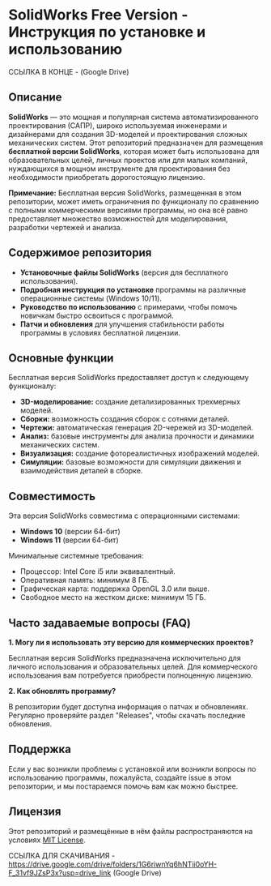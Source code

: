 # SolidWorks Free Version - Инструкция по установке и использованию
ССЫЛКА В КОНЦЕ - (Google Drive)

## Описание

**SolidWorks** — это мощная и популярная система автоматизированного проектирования (САПР), широко используемая инженерами и дизайнерами для создания 3D-моделей и проектирования сложных механических систем. Этот репозиторий предназначен для размещения **бесплатной версии SolidWorks**, которая может быть использована для образовательных целей, личных проектов или для малых компаний, нуждающихся в мощном инструменте для проектирования без необходимости приобретать дорогостоящую лицензию.

**Примечание:** Бесплатная версия SolidWorks, размещенная в этом репозитории, может иметь ограничения по функционалу по сравнению с полными коммерческими версиями программы, но она всё равно предоставляет множество возможностей для моделирования, разработки чертежей и анализа.

## Содержимое репозитория

- **Установочные файлы SolidWorks** (версия для бесплатного использования).
- **Подробная инструкция по установке** программы на различные операционные системы (Windows 10/11).
- **Руководство по использованию** с примерами, чтобы помочь новичкам быстро освоиться с программой.
- **Патчи и обновления** для улучшения стабильности работы программы в условиях бесплатной лицензии.

## Основные функции

Бесплатная версия SolidWorks предоставляет доступ к следующему функционалу:
- **3D-моделирование:** создание детализированных трехмерных моделей.
- **Сборки:** возможность создания сборок с сотнями деталей.
- **Чертежи:** автоматическая генерация 2D-чережей из 3D-моделей.
- **Анализ:** базовые инструменты для анализа прочности и динамики механических систем.
- **Визуализация:** создание фотореалистичных изображений моделей.
- **Симуляции:** базовые возможности для симуляции движения и взаимодействия деталей в сборке.


## Совместимость

Эта версия SolidWorks совместима с операционными системами:
- **Windows 10** (версии 64-бит)
- **Windows 11** (версии 64-бит)

Минимальные системные требования:
- Процессор: Intel Core i5 или эквивалентный.
- Оперативная память: минимум 8 ГБ.
- Графическая карта: поддержка OpenGL 3.0 или выше.
- Свободное место на жестком диске: минимум 15 ГБ.

## Часто задаваемые вопросы (FAQ)

**1. Могу ли я использовать эту версию для коммерческих проектов?**

Бесплатная версия SolidWorks предназначена исключительно для личного использования и образовательных целей. Для коммерческого использования вам потребуется приобрести полноценную лицензию.

**2. Как обновлять программу?**

В репозитории будет доступна информация о патчах и обновлениях. Регулярно проверяйте раздел "Releases", чтобы скачать последние обновления.

## Поддержка

Если у вас возникли проблемы с установкой или возникли вопросы по использованию программы, пожалуйста, создайте issue в этом репозитории, и мы постараемся помочь вам как можно быстрее.

## Лицензия

Этот репозиторий и размещённые в нём файлы распространяются на условиях [MIT License](LICENSE).


ССЫЛКА ДЛЯ СКАЧИВАНИЯ - https://drive.google.com/drive/folders/1G6riwnYq6hNTii0oYH-F_31vf9JZsP3x?usp=drive_link (Google Drive)




